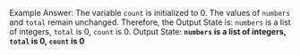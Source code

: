 Example Answer: 
The variable `count` is initialized to 0. The values of `numbers` and `total` remain unchanged. Therefore, the Output State is: `numbers` is a list of integers, `total` is 0, `count` is 0.
Output State: **`numbers` is a list of integers, `total` is 0, `count` is 0**
